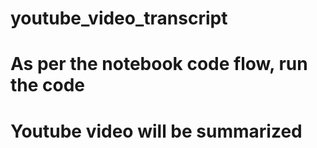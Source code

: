 # youtube_video_transcript
# As per the notebook code flow, run the code
# Youtube video will be summarized
